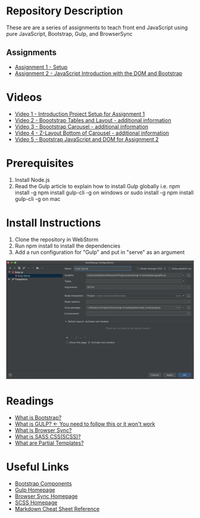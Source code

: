 # Repository Description
These are are a series of assignments to teach front end JavaScript using pure JavaScript, Bootstrap, Gulp, and BrowserSync
## Assignments
* [Assignment 1 - Setup](BootStrapBrowserSyncGulp-Homework.pdf)
* [Assignment 2 - JavaScript Introduction with the DOM and Bootstrap](BootstrapJavaScriptDOMIntro.pdf)


#  Videos
* [Video 1 - Introduction Project Setup for Assignment 1](https://youtu.be/rusniDSzXGs)
* [Video 2 - Boootstrap Tables and Layout - additional information](https://youtu.be/5vVfAyUgjg0)
* [Video 3 - Boootstrap Carousel - additional information](https://youtu.be/uoNYzWw5_Js)
* [Video 4 - Z-Layout Bottom of Carousel - additional information](https://youtu.be/hOZb45fZYyE)
* [Video 5 - Bootstrap JavaScript and DOM for Assignment 2](https://youtu.be/5zxsI5l84-8)


# Prerequisites
1. Install Node.js
2. Read the Gulp article to explain how to install Gulp globally i.e. npm install -g npm install gulp-cli -g on windows or sudo install -g npm install gulp-cli -g on mac

# Install Instructions
1.  Clone the repository in WebStorm
2.  Run npm install to install the dependencies
3.  Add a run configuration for "Gulp" and put in "serve" as an argument

![WebStorm Gulp Config](screenshots/gulp.png)

# Readings
* [What is Bootstrap?](https://www.tutorialrepublic.com/twitter-bootstrap-tutorial/)
* [What is GULP? <- You need to follow this or it won't work](https://www.sitepoint.com/introduction-gulp-js/)
* [What is Browser Sync?](https://torquemag.io/2017/06/automate-workflow-browsersync/)
* [What is SASS CSS(SCSS)?](https://sass-lang.com/guide)
* [What are Partial Templates?](https://github.com/xkxd/gulp-html-partial)

# Useful Links
* [Bootstrap Components](https://getbootstrap.com/2.3.2/components.html)
* [Gulp Homepage](https://gulpjs.com)
* [Browser Sync Homepage](https://browsersync.io)
* [SCSS Homepage](https://sass-lang.com/guide)
* [Markdown Cheat Sheet Reference](https://github.com/adam-p/markdown-here/wiki/Markdown-Cheatsheet)